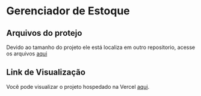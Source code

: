 # **Gerenciador de Estoque**  
## **Arquivos do protejo**  
Devido ao tamanho do projeto ele está localiza em outro repositorio, acesse os arquivos [aqui](https://github.com/Joao-Victor1213/Controle_de_estoque')
## **Link de Visualização**  
Você pode visualizar o projeto hospedado na Vercel [aqui](https://controle-de-estoque-seven.vercel.app/').

